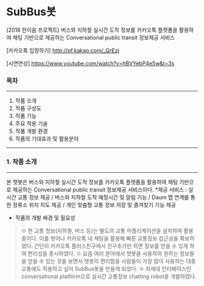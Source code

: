 # SubBus봇

(2018 한이음 프로젝트)
버스와 지하철 실시간 도착 정보를 카카오톡 플랫폼을 활용하여 채팅 기반으로 제공하는 Conversational public transit
정보제공 서비스

[카카오톡 입장하기] http://pf.kakao.com/_QrEzj

[시연연상] https://www.youtube.com/watch?v=hBVYebP4e5w&t=3s

### 목차
-----
1. 작품 소개
1. 작품 구성도
1. 작품 기능
1. 주요 적용 기술
1. 작품 개발 환경
1. 작품의 기대효과 및 활용분야
-----
### 1. 작품 소개
-----
본 챗봇은 버스와 지하철 실시간 도착 정보를 카카오톡 플랫폼을 활용하여 채팅 기반으로 제공하는 Conversational public transit 정보제공 서비스이다.
*제공 서비스 : 실시간 교통 정보 제공 / 버스와 지하철 도착 예정시간 및 알림 기능 / Daum 맵 연계를 통한 정류소 위치 지도 제공 / 개인 맞춤형 교통 정보 저장 및 즐겨찾기 기능 제공
* 작품의 개발 배경 및 필요성
 >ㅇ 현 교통 정보(지하철, 버스 등)는 별도의 교통 어플리케이션을 설치하여 활용 중이다. 이를 벗어나 카카오톡 내 채팅을 활용해 빠른 교통정보 접근성을 확보하였다. 간단히 카카오톡 플러스친구에서 친구추가만 하면 정보를 얻을 수 있게 하여 편리성을 중시하였다.
 ㅇ 요즘 여러 분야에서 챗봇을 사용하여 원하는 정보들을 얻을 수 있는 것을 보면서 챗봇의 편리함을 사람들이 가장 많이 사용하는 대중교통에도 적용하고 싶어 SubBus봇을 만들게 되었다.
 ㅇ 차세대 인터페이스인 conversational platform으로 실시간 교통정보 chatting robot을 개발하였다.
